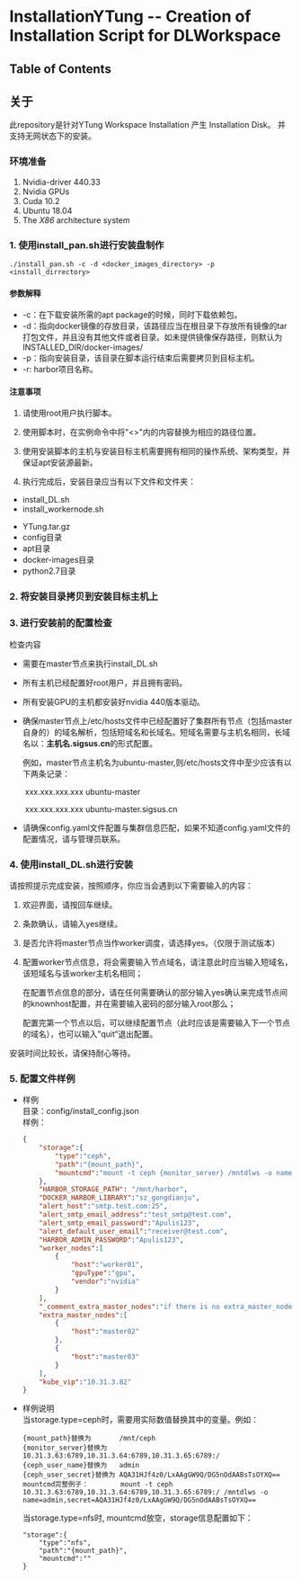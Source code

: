 # InstallationYTung -- Creation of Installation Script for DLWorkspace
## Table of Contents

## 关于

此repository是针对YTung Workspace Installation 产生 Installation Disk。 并支持无网状态下的安装。

### 环境准备

1. Nvidia-driver 440.33
2. Nvidia GPUs
3. Cuda 10.2
4. Ubuntu 18.04
5. The *X86* architecture system

### 1. 使用install_pan.sh进行安装盘制作

```shel
./install_pan.sh -c -d <docker_images_directory> -p <install_dirrectory>
```

#### 参数解释

* -c：在下载安装所需的apt package的时候，同时下载依赖包。
* -d：指向docker镜像的存放目录，该路径应当在根目录下存放所有镜像的tar打包文件，并且没有其他文件或者目录。如未提供镜像保存路径，则默认为INSTALLED_DIR/docker-images/
* -p：指向安装目录，该目录在脚本运行结束后需要拷贝到目标主机。
* -r: harbor项目名称。

#### 注意事项

1. 请使用root用户执行脚本。
2. 使用脚本时，在实例命令中将"<>"内的内容替换为相应的路径位置。

2. 使用安装脚本的主机与安装目标主机需要拥有相同的操作系统、架构类型，并保证apt安装源最新。

3. 执行完成后，安装目录应当有以下文件和文件夹：

* install_DL.sh
* install_workernode.sh

- YTung.tar.gz
- config目录
- apt目录
- docker-images目录
- python2.7目录

### 2. 将安装目录拷贝到安装目标主机上

### 3. 进行安装前的配置检查

检查内容

* 需要在master节点来执行install_DL.sh

* 所有主机已经配置好root用户，并且拥有密码。

* 所有安装GPU的主机都安装好nvidia 440版本驱动。

* 确保master节点上/etc/hosts文件中已经配置好了集群所有节点（包括master自身的）的域名解析，包括短域名和长域名。短域名需要与主机名相同，长域名以：**主机名.sigsus.cn**的形式配置。

  例如，master节点主机名为ubuntu-master,则/etc/hosts文件中至少应该有以下两条记录：

  ​	xxx.xxx.xxx.xxx ubuntu-master

  ​	xxx.xxx.xxx.xxx ubuntu-master.sigsus.cn

* 请确保config.yaml文件配置与集群信息匹配，如果不知道config.yaml文件的配置情况，请与管理员联系。

### 4. 使用install_DL.sh进行安装

请按照提示完成安装，按照顺序，你应当会遇到以下需要输入的内容：

1. 欢迎界面，请按回车继续。

2. 条款确认，请输入yes继续。

3. 是否允许将master节点当作worker调度，请选择yes。（仅限于测试版本）

4. 配置worker节点信息，将会需要输入节点域名，请注意此时应当输入短域名，该短域名与该worker主机名相同；

   在配置节点信息的部分，请在任何需要确认的部分输入yes确认来完成节点间的knownhost配置，并在需要输入密码的部分输入root那么；

   配置完第一个节点以后，可以继续配置节点（此时应该是需要输入下一个节点的域名），也可以输入”quit“退出配置。

安装时间比较长，请保持耐心等待。

### 5. 配置文件样例
 - 样例  
    目录：config/install_config.json  
    样例：
    ```json
    {
        "storage":{
            "type":"ceph",
            "path":"{mount_path}", 
            "mountcmd":"mount -t ceph {monitor_server} /mntdlws -o name={ceph_user_name},secret={ceph_user_secret}"
        },
        "HARBOR_STORAGE_PATH": "/mnt/harbor",
        "DOCKER_HARBOR_LIBRARY":"sz_gongdianju",
        "alert_host":"smtp.test.com:25",
        "alert_smtp_email_address":"test_smtp@test.com",
        "alert_smtp_email_password":"Apulis123",
        "alert_default_user_email":"receiver@test.com",
        "HARBOR_ADMIN_PASSWORD":"Apulis123",
        "worker_nodes":[
            {
                "host":"worker01",
                "gpuType":"gpu",
                "vendor":"nvidia"
            }
        ],
        "_comment_extra_master_nodes":"if there is no extra_master_nodes, leave this array empty",
        "extra_master_nodes":[
            {
                "host":"master02"
            },
            {
                "host":"master03"
            }
        ],
        "kube_vip":"10.31.3.82"
    }
    ```
- 样例说明  
    当storage.type=ceph时，需要用实际数值替换其中的变量。例如：
    ```
    {mount_path}替换为       /mnt/ceph
    {monitor_server}替换为   10.31.3.63:6789,10.31.3.64:6789,10.31.3.65:6789:/
    {ceph_user_name}替换为   admin
    {ceph_user_secret}替换为 AQA31HJf4z0/LxAAgGW9Q/DG5nOdAABsTsOYXQ==
    mountcmd完整例子：        mount -t ceph 10.31.3.63:6789,10.31.3.64:6789,10.31.3.65:6789:/ /mntdlws -o name=admin,secret=AQA31HJf4z0/LxAAgGW9Q/DG5nOdAABsTsOYXQ==
    ```

    当storage.type=nfs时, mountcmd放空，storage信息配置如下：
    ```
    "storage":{
        "type":"nfs",
        "path":"{mount_path}", 
        "mountcmd":""
    }
    ``` 